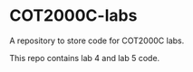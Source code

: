 # COT2000C-labs

A repository to store code for COT2000C labs.



This repo contains lab 4 and lab 5 code.

